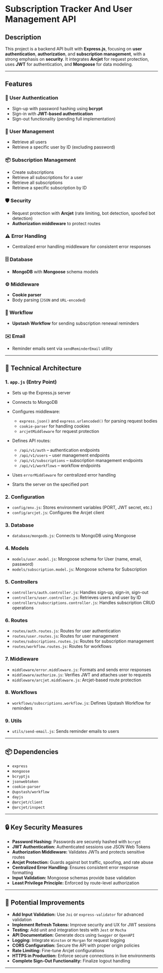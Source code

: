 # Subscription Tracker And User Management API

## Description
This project is a backend API built with **Express.js**, focusing on **user authentication**, **authorization**, and **subscription management**, with a strong emphasis on **security**. It integrates **Arcjet** for request protection, uses **JWT** for authentication, and **Mongoose** for data modeling.

---

## Features

### 🔐 User Authentication
* Sign-up with password hashing using **bcrypt**
* Sign-in with **JWT-based authentication**
* Sign-out functionality (pending full implementation)

### 👤 User Management
* Retrieve all users
* Retrieve a specific user by ID (excluding password)

### 📦 Subscription Management
* Create subscriptions
* Retrieve all subscriptions for a user
* Retrieve all subscriptions
* Retrieve a specific subscription by ID

### 🛡️ Security
* Request protection with **Arcjet** (rate limiting, bot detection, spoofed bot detection)
* **Authorization middleware** to protect routes

### ⚠️ Error Handling
* Centralized error handling middleware for consistent error responses

### 🗄️ Database
* **MongoDB** with **Mongoose** schema models

### ⚙️ Middleware
* **Cookie parser**
* Body parsing (`JSON` and `URL-encoded`)

### 🔁 Workflow
* **Upstash Workflow** for sending subscription renewal reminders

### ✉️ Email
* Reminder emails sent via `sendReminderEmail` utility

---

## 🧱 Technical Architecture

### 1. `app.js` (Entry Point)
* Sets up the Express.js server
* Connects to MongoDB
* Configures middleware:

  * `express.json()` and `express.urlencoded()` for parsing request bodies
  * `cookie-parser` for handling cookies
  * `arcjetMiddleware` for request protection
* Defines API routes:

  * `/api/v1/auth` – authentication endpoints
  * `/api/v1/users` – user management endpoints
  * `/api/v1/subscriptions` – subscription management endpoints
  * `/api/v1/workflows` – workflow endpoints
* Uses `errorMiddleware` for centralized error handling
* Starts the server on the specified port

### 2. Configuration
* `config/env.js`: Stores environment variables (PORT, JWT secret, etc.)
* `config/arcjet.js`: Configures the Arcjet client

### 3. Database
* `database/mongodb.js`: Connects to MongoDB using Mongoose

### 4. Models
* `models/user.model.js`: Mongoose schema for User (name, email, password)
* `models/subscription.model.js`: Mongoose schema for Subscription

### 5. Controllers
* `controllers/auth.controller.js`: Handles sign-up, sign-in, sign-out
* `controllers/user.controller.js`: Retrieves users and user by ID
* `controllers/subscriptions.controller.js`: Handles subscription CRUD operations

### 6. Routes
* `routes/auth.routes.js`: Routes for user authentication
* `routes/user.routes.js`: Routes for user management
* `routes/subscriptions.routes.js`: Routes for subscription management
* `routes/workflow.routes.js`: Routes for workflows

### 7. Middleware
* `middleware/error.middleware.js`: Formats and sends error responses
* `middleware/authorize.js`: Verifies JWT and attaches user to requests
* `middleware/arcjet.middleware.js`: Arcjet-based route protection

### 8. Workflows
* `workflows/subscriptions.workflow.js`: Defines Upstash Workflow for reminders

### 9. Utils
* `utils/send-email.js`: Sends reminder emails to users

---

## 📦 Dependencies
* `express`
* `mongoose`
* `bcryptjs`
* `jsonwebtoken`
* `cookie-parser`
* `@upstash/workflow`
* `dayjs`
* `@arcjet/client`
* `@arcjet/inspect`

---

## 🔒 Key Security Measures
* **Password Hashing:** Passwords are securely hashed with `bcrypt`
* **JWT Authentication:** Authenticated sessions use JSON Web Tokens
* **Authorization Middleware:** Validates JWTs and protects sensitive routes
* **Arcjet Protection:** Guards against bot traffic, spoofing, and rate abuse
* **Centralized Error Handling:** Ensures consistent error response formatting
* **Input Validation:** Mongoose schemas provide base validation
* **Least Privilege Principle:** Enforced by route-level authorization

---

## 🚀 Potential Improvements
* **Add Input Validation:** Use `Joi` or `express-validator` for advanced validation
* **Implement Refresh Tokens:** Improve security and UX for JWT sessions
* **Testing:** Add unit and integration tests with `Jest` or `Mocha`
* **API Documentation:** Generate docs using `Swagger` or `OpenAPI`
* **Logging:** Integrate `Winston` or `Morgan` for request logging
* **CORS Configuration:** Secure the API with proper origin policies
* **Rate Limiting:** Fine-tune Arcjet configurations
* **HTTPS in Production:** Enforce secure connections in live environments
* **Complete Sign-Out Functionality:** Finalize logout handling

---

